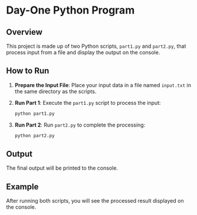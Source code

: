 # Day-One Python Program

## Overview
This project is made up of two Python scripts, `part1.py` and `part2.py`, that process input from a file and display the output on the console.

## How to Run

1. **Prepare the Input File**: Place your input data in a file named `input.txt` in the same directory as the scripts.

2. **Run Part 1**: Execute the `part1.py` script to process the input:
   ```bash
   python part1.py
   ```
3. **Run Part 2**: Run `part2.py` to complete the processing:
   ```bash
   python part2.py
   ```

## Output
The final output will be printed to the console.

## Example
After running both scripts, you will see the processed result displayed on the console.
